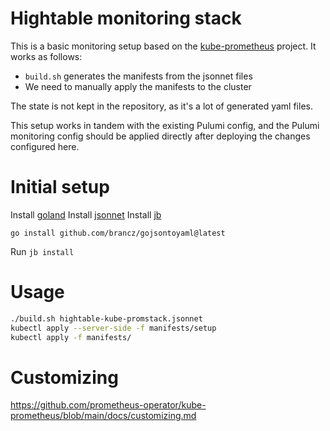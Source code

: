 
# Hightable monitoring stack

This is a basic monitoring setup based on the [kube-prometheus](https://github.com/prometheus-operator/kube-prometheus) project. It works as follows:

-  `build.sh` generates the manifests from the jsonnet files
-  We need to manually apply the manifests to the cluster

The state is not kept in the repository, as it's a lot of generated yaml files.

This setup works in tandem with the existing Pulumi config, and the Pulumi monitoring config should be applied directly after deploying the changes configured here.

# Initial setup

Install [goland](https://go.dev/)
Install [jsonnet](https://github.com/google/jsonnet)
Install [jb](https://github.com/jsonnet-bundler/jsonnet-bundler#install)

`go install github.com/brancz/gojsontoyaml@latest`

Run `jb install`

# Usage

```sh
./build.sh hightable-kube-promstack.jsonnet
kubectl apply --server-side -f manifests/setup
kubectl apply -f manifests/
```

# Customizing

https://github.com/prometheus-operator/kube-prometheus/blob/main/docs/customizing.md
